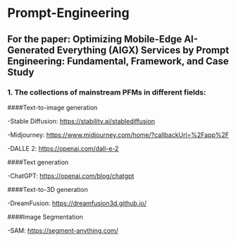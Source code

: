 # Prompt-Engineering

## For the paper: Optimizing Mobile-Edge AI-Generated Everything (AIGX) Services by Prompt Engineering: Fundamental, Framework, and Case Study

### 1. The collections of mainstream PFMs in different fields:
####Text-to-image generation

-Stable Diffusion: https://stability.ai/stablediffusion

-Midjourney: https://www.midjourney.com/home/?callbackUrl=%2Fapp%2F

-DALLE 2: https://openai.com/dall-e-2

####Text generation

-ChatGPT: https://openai.com/blog/chatgpt

####Text-to-3D generation

-DreamFusion: https://dreamfusion3d.github.io/

####Image Segmentation

-SAM: https://segment-anything.com/
